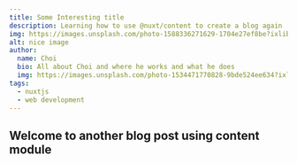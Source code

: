 ```yaml
---
title: Some Interesting title
description: Learning how to use @nuxt/content to create a blog again
img: https://images.unsplash.com/photo-1588336271629-1704e27ef8be?ixlib=rb-1.2.1&ixid=eyJhcHBfaWQiOjEyMDd9&auto=format&fit=crop&w=2158&q=80
alt: nice image
author: 
  name: Choi
  bio: All about Choi and where he works and what he does
  img: https://images.unsplash.com/photo-1534471770828-9bde524ee634?ixlib=rb-1.2.1&ixid=eyJhcHBfaWQiOjEyMDd9&auto=format&fit=crop&w=800&q=60
tags: 
  - nuxtjs
  - web development
---
```


## Welcome to another blog post using content module
